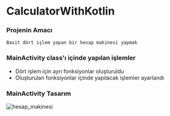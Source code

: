 # CalculatorWithKotlin

### Projenin Amacı 
    
    Basit dört işlem yapan bir hesap makinesi yapmak
 
 
### MainActivity class'ı içinde yapılan işlemler
- Dört işlem için ayrı fonksiyonlar oluşturuldu
- Oluşturulan fonksiyonlar içinde yapılacak işlemler ayarlandı


### MainActivity Tasarım

![hesap_makinesi](https://user-images.githubusercontent.com/76566952/160554148-b4c1b759-e94a-44ab-ac9c-adbf99a965e9.png)
